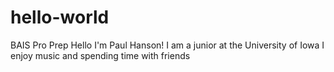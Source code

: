 # hello-world
BAIS Pro Prep
Hello I'm Paul Hanson! I am a junior at the University of Iowa
I enjoy music and spending time with friends
